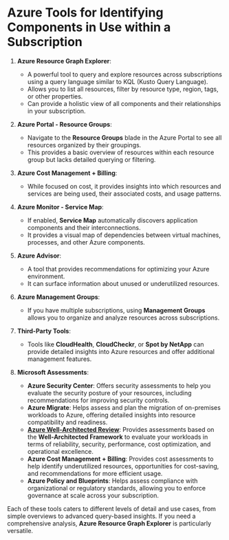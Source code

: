 # Azure Tools for Identifying Components in Use within a Subscription

1. **Azure Resource Graph Explorer**:
    - A powerful tool to query and explore resources across subscriptions using a query language similar to KQL (Kusto Query Language).
    - Allows you to list all resources, filter by resource type, region, tags, or other properties.
    - Can provide a holistic view of all components and their relationships in your subscription.

2. **Azure Portal - Resource Groups**:
    - Navigate to the **Resource Groups** blade in the Azure Portal to see all resources organized by their groupings.
    - This provides a basic overview of resources within each resource group but lacks detailed querying or filtering.

3. **Azure Cost Management + Billing**:
    - While focused on cost, it provides insights into which resources and services are being used, their associated costs, and usage patterns.

4. **Azure Monitor - Service Map**:
    - If enabled, **Service Map** automatically discovers application components and their interconnections.
    - It provides a visual map of dependencies between virtual machines, processes, and other Azure components.

5. **Azure Advisor**:
    - A tool that provides recommendations for optimizing your Azure environment.
    - It can surface information about unused or underutilized resources.

6. **Azure Management Groups**:
    - If you have multiple subscriptions, using **Management Groups** allows you to organize and analyze resources across subscriptions.

7. **Third-Party Tools**:
    - Tools like **CloudHealth**, **CloudCheckr**, or **Spot by NetApp** can provide detailed insights into Azure resources and offer additional management features.

8. **Microsoft Assessments**:
    - **Azure Security Center**: Offers security assessments to help you evaluate the security posture of your resources, including recommendations for improving security controls.
    - **Azure Migrate**: Helps assess and plan the migration of on-premises workloads to Azure, offering detailed insights into resource compatibility and readiness.
    - **[Azure Well-Architected Review](https://learn.microsoft.com/en-us/assessments/azure-architecture-review/)**: Provides assessments based on the **Well-Architected Framework** to evaluate your workloads in terms of reliability, security, performance, cost optimization, and operational excellence.
    - **Azure Cost Management + Billing**: Provides cost assessments to help identify underutilized resources, opportunities for cost-saving, and recommendations for more efficient usage.
    - **Azure Policy and Blueprints**: Helps assess compliance with organizational or regulatory standards, allowing you to enforce governance at scale across your subscription.

Each of these tools caters to different levels of detail and use cases, from simple overviews to advanced query-based insights. If you need a comprehensive analysis, **Azure Resource Graph Explorer** is particularly versatile.
